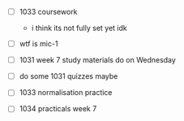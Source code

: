 - [ ] 1033 coursework
	- i think its not fully set yet idk
- [ ] wtf is mic-1
- [ ] 1031 week 7 study materials do on Wednesday
- [ ] do some 1031 quizzes maybe
- [ ] 1033 normalisation practice
- [ ] 1034 practicals week 7

